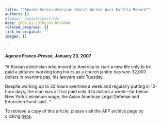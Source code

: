```yaml
---
title: "“Abused Korean-American Church Worker Wins Earthly Reward”"
authors: []
#layout: layouts/post.njk
date: 2007-01-23T00:00:00+0000
related_programs: []
link_to_original: ''
images: []

---
```

#### Agence France-Presse, January 23, 2007

“A Korean electrician who moved to America to start a new life only to be paid a pittance working long hours as a church janitor has won 32,000 dollars in overtime pay, his lawyers said Tuesday.

Despite working up to 30 hours overtime a week and regularly putting in 12-hour days, the man was at first paid only 375 dollars a week—far below New York’s minimum wage, the Asian American Legal Defense and Education Fund said…”

To retrieve a copy of this article, please visit the AFP archive page by clicking [here](https://www.afp.com/english/globe/?pid=archives).